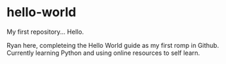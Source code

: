 # hello-world
My first repository... Hello.

Ryan here, completeing the Hello World guide as my first romp in Github.
Currently learning Python and using online resources to self learn.
